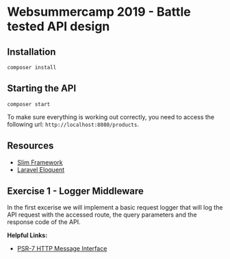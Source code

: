 # Websummercamp 2019 - Battle tested API design

## Installation

```
composer install
```

## Starting the API

```
composer start
```

To make sure everything is working out correctly, you need to access the following url: `http://localhost:8080/products`.

## Resources

* [Slim Framework](https://www.slimframework.com/docs/v4/)
* [Laravel Eloquent](https://laravel.com/docs/5.8/eloquent)

## Exercise 1 - Logger Middleware

In the first excerise we will implement a basic request logger that will log the API request with the accessed route, the query parameters and the response code of the API.

**Helpful Links:**
* [PSR-7 HTTP Message Interface](https://www.php-fig.org/psr/psr-7/)